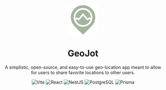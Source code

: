 <p align="center">
    <img src="./front-end/src/assets/logo.svg" alt="GeoJot Logo" style="width: 100px; height: 100px;">
</p> 

<h1 align="center">GeoJot</h1>
 
<p align="center">  
A simplistic, open-source, and easy-to-use geo-location app meant to allow for users to share favorite locations to other users. 
</p> 

<p align="center">
  <img src="https://img.shields.io/badge/Vite-646CFF?style=for-the-badge&logo=vite&logoColor=white" alt="Vite">
  <img src="https://img.shields.io/badge/React-61DAFB?style=for-the-badge&logo=react&logoColor=white" alt="React">
  <img src="https://img.shields.io/badge/NestJS-E0234E?style=for-the-badge&logo=nestjs&logoColor=white" alt="NestJS">
  <img src="https://img.shields.io/badge/PostgreSQL-336791?style=for-the-badge&logo=postgresql&logoColor=white" alt="PostgreSQL">
  <img src="https://img.shields.io/badge/Prisma-2D3748?style=for-the-badge&logo=prisma&logoColor=white" alt="Prisma"> 
</p> 

